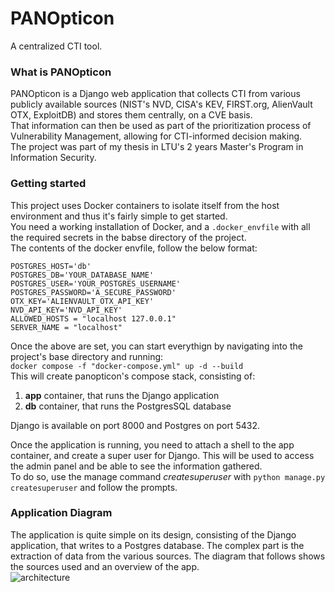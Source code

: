 # PANOpticon
A centralized CTI tool. 

### What is PANOpticon
PANOpticon is a Django web application that collects CTI from various publicly available sources (NIST's NVD, CISA's KEV, FIRST.org, AlienVault OTX, ExploitDB) and stores them centrally, on a CVE basis.  
That information can then be used as part of the prioritization process of Vulnerability Management, allowing for CTI-informed decision making.  
The project was part of my thesis in LTU's 2 years Master's Program in Information Security.  

### Getting started
This project uses Docker containers to isolate itself from the host environment and thus it's fairly simple to get started.  
You need a working installation of Docker, and a `.docker_envfile` with all the required secrets in the babse directory of the project.  
The contents of the docker envfile, follow the below format: 
```
POSTGRES_HOST='db'
POSTGRES_DB='YOUR_DATABASE_NAME'
POSTGRES_USER='YOUR_POSTGRES_USERNAME'
POSTGRES_PASSWORD='A_SECURE_PASSWORD'
OTX_KEY='ALIENVAULT_OTX_API_KEY'
NVD_API_KEY='NVD_API_KEY'
ALLOWED_HOSTS = "localhost 127.0.0.1"
SERVER_NAME = "localhost"
```  

Once the above are set, you can start everythign by navigating into the project's base directory and running:  
`docker compose -f "docker-compose.yml" up -d --build`  
This will create panopticon's compose stack, consisting of:  
1. __app__ container, that runs the Django application
2. __db__ container, that runs the PostgresSQL database  

Django is available on port 8000 and Postgres on port 5432.  

  
  Once the application is running, you need to attach a shell to the app container, and create a super user for Django. This will be used to access the admin panel and be able to see the information gathered.  
  To do so, use the manage command _createsuperuser_ with `python manage.py createsuperuser` and follow the prompts.  

  ### Application Diagram
  The application is quite simple on its design, consisting of the Django application, that writes to a Postgres database. The complex part is the extraction of data from the various sources. The diagram that follows shows the sources used and an overview of the app.  
  ![architecture](https://user-images.githubusercontent.com/8208803/233793902-daaf8d90-a5dc-43cd-a83c-f88926f28896.png)
